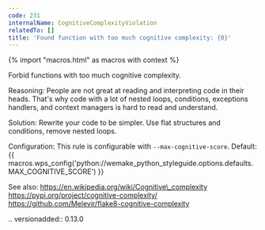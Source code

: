 ```yaml
---
code: 231
internalName: CognitiveComplexityViolation
relatedTo: []
title: 'Found function with too much cognitive complexity: {0}'
---
```


{% import "macros.html" as macros with context %}

Forbid functions with too much cognitive complexity.

Reasoning: People are not great at reading and interpreting code in
their heads. That's why code with a lot of nested loops, conditions,
exceptions handlers, and context managers is hard to read and
understand.

Solution: Rewrite your code to be simpler. Use flat structures and
conditions, remove nested loops.

Configuration: This rule is configurable with `--max-cognitive-score`.
Default:
{{ macros.wps_config('python://wemake_python_styleguide.options.defaults.MAX_COGNITIVE_SCORE') }}

See also: https://en.wikipedia.org/wiki/Cognitive\_complexity
https://pypi.org/project/cognitive-complexity/
https://github.com/Melevir/flake8-cognitive-complexity

.. versionadded:: 0.13.0